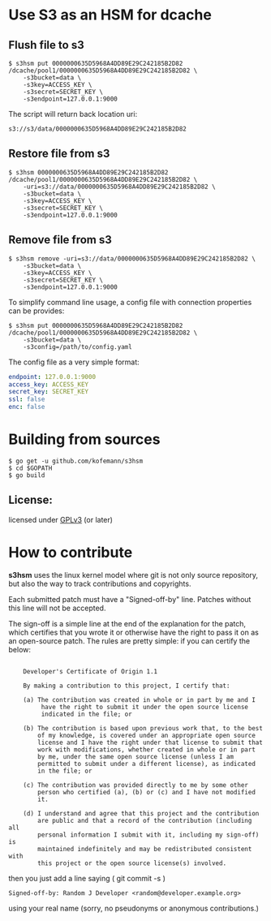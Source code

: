 Use S3 as an HSM for dcache
======================================


Flush file to s3
-----------------
```
$ s3hsm put 0000000635D5968A4DD89E29C242185B2D82 /dcache/pool1/0000000635D5968A4DD89E29C242185B2D82 \
    -s3bucket=data \
    -s3key=ACCESS_KEY \
    -s3secret=SECRET_KEY \
    -s3endpoint=127.0.0.1:9000
```
The script will return back location uri:
```
s3://s3/data/0000000635D5968A4DD89E29C242185B2D82
```

Restore file from s3
--------------------
```
$ s3hsm 0000000635D5968A4DD89E29C242185B2D82 /dcache/pool1/0000000635D5968A4DD89E29C242185B2D82 \
    -uri=s3://data/0000000635D5968A4DD89E29C242185B2D82 \
    -s3bucket=data \
    -s3key=ACCESS_KEY \
    -s3secret=SECRET_KEY \
    -s3endpoint=127.0.0.1:9000
```

Remove file from s3
-------------------
````
$ s3hsm remove -uri=s3://data/0000000635D5968A4DD89E29C242185B2D82 \
    -s3bucket=data \
    -s3key=ACCESS_KEY \
    -s3secret=SECRET_KEY \
    -s3endpoint=127.0.0.1:9000
````

To simplify command line usage, a config file with connection properties can be provides:
```
$ s3hsm put 0000000635D5968A4DD89E29C242185B2D82 /dcache/pool1/0000000635D5968A4DD89E29C242185B2D82 \
    -s3bucket=data \
    -s3config=/path/to/config.yaml
```
The config file as a very simple format:
```yaml
endpoint: 127.0.0.1:9000
access_key: ACCESS_KEY
secret_key: SECRET_KEY
ssl: false
enc: false
```

Building from sources
=====================

```
$ go get -u github.com/kofemann/s3hsm
$ cd $GOPATH
$ go build
```

License:
--------

licensed under [GPLv3](http://www.gnu.org/licenses/gpl-3.0.txt "GPLv3") (or later)

How to contribute
=================

**s3hsm** uses the linux kernel model where git is not only source repository,
but also the way to track contributions and copyrights.

Each submitted patch must have a "Signed-off-by" line.  Patches without
this line will not be accepted.

The sign-off is a simple line at the end of the explanation for the
patch, which certifies that you wrote it or otherwise have the right to
pass it on as an open-source patch.  The rules are pretty simple: if you
can certify the below:
```

    Developer's Certificate of Origin 1.1

    By making a contribution to this project, I certify that:

    (a) The contribution was created in whole or in part by me and I
         have the right to submit it under the open source license
         indicated in the file; or

    (b) The contribution is based upon previous work that, to the best
        of my knowledge, is covered under an appropriate open source
        license and I have the right under that license to submit that
        work with modifications, whether created in whole or in part
        by me, under the same open source license (unless I am
        permitted to submit under a different license), as indicated
        in the file; or

    (c) The contribution was provided directly to me by some other
        person who certified (a), (b) or (c) and I have not modified
        it.

    (d) I understand and agree that this project and the contribution
        are public and that a record of the contribution (including all
        personal information I submit with it, including my sign-off) is
        maintained indefinitely and may be redistributed consistent with
        this project or the open source license(s) involved.

```
then you just add a line saying ( git commit -s )

    Signed-off-by: Random J Developer <random@developer.example.org>

using your real name (sorry, no pseudonyms or anonymous contributions.)
